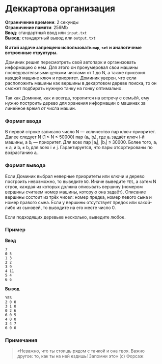 # Деккартова организация

**Ограничение времени**: 2 секунды  
**Ограничение памяти**: 256Mb  
**Ввод**: стандартный ввод или `input.txt`  
**Вывод**: стандартный вывод или `output.txt`  

**В этой задаче запрещено использовать `map`, `set` и аналогичные встроенные структуры.**

Доминик решил пересмотреть свой автопарк и организовать информацию о нем. Для этого он пронумеровал свои машины последовательными целыми числами от 1 до N, а также присвоил каждой машине ключ и приоритет. Доминик уверен, что если расположить машины как вершины в декартовом дереве поиска, то он сможет подбирать нужную тачку на гонку оптимально.

Так как Доминик, как и всегда, торопится на встречу с семьёй, ему нужно построить дерево для хранения информации о машинах за линейное время от числа машин.

### Формат ввода
В первой строке записано число N — количество пар ключ-приоритет. Далее следует N (1 ≤ N ≤ 50000) пар (aᵢ, bᵢ), где aᵢ задаёт ключ i-й машины, а bᵢ — приоритет. Для всех пар |aᵢ|, |bᵢ| ≤ 30000. Более того, aᵢ ≠ aⱼ и bᵢ ≠ bⱼ для всех i ≠ j. Гарантируется, что пары отсортированы по возрастанию aᵢ.

### Формат вывода
Если Доминик выбрал неверные приоритеты или ключи и дерево построить невозможно, то выведите `NO`. Иначе выведите `YES`, а затем N строк, каждая из которых должна описывать вершину (номером вершины считаем номер машины, которую она задаёт). Описание вершины состоит из трёх чисел: номер предка, номер левого сына и номер правого сына. Если у вершины отсутствует предок или какой-либо из сыновей, то выводите на его месте число 0.

Если подходящих деревьев несколько, выведите любое.

### Пример
**Ввод**  
```
7
0 5
1 3
2 2
3 9
4 11
5 4
6 6
```

**Вывод**  
```
YES
2 0 0
3 1 0
0 2 6
6 0 5
4 0 0
3 4 7
6 0 0
```

### Примечания
> «Неважно, что ты стоишь рядом с тачкой и она твоя. Важно другое: то, как ты на ней ездишь! Запомни это» (c) Форсаж
```